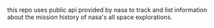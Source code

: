 this repo uses public api provided by nasa to track and list information about the mission history of nasa's all space explorations.
